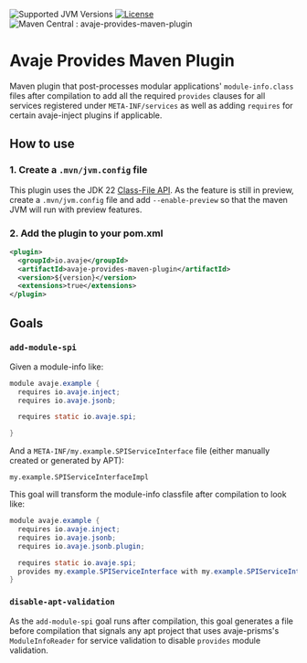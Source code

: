 ![Supported JVM Versions](https://img.shields.io/badge/JVM-23-brightgreen.svg?&logo=openjdk)
[![License](https://img.shields.io/badge/License-Apache%202.0-blue.svg)](https://github.com/avaje/avaje-inject/blob/master/LICENSE)
![Maven Central : avaje-provides-maven-plugin](https://img.shields.io/maven-central/v/io.avaje/avaje-provides-maven-plugin.svg?label=Maven%20Central)

# Avaje Provides Maven Plugin

Maven plugin that post-processes modular applications' `module-info.class` files after compilation to add all the required `provides` clauses for all services registered under `META-INF/services` as well as adding `requires` for certain avaje-inject plugins if applicable.

## How to use

### 1. Create a `.mvn/jvm.config` file
This plugin uses the JDK 22 [Class-File API](https://openjdk.org/jeps/457). As the feature is still in preview, create a `.mvn/jvm.config` file and add `--enable-preview` so that the maven JVM will run with preview features.

### 2. Add the plugin to your pom.xml

```xml
<plugin>
  <groupId>io.avaje</groupId>
  <artifactId>avaje-provides-maven-plugin</artifactId>
  <version>${version}</version> 
  <extensions>true</extensions>
</plugin>
```

## Goals

### `add-module-spi`

Given a module-info like: 

```java
module avaje.example {
  requires io.avaje.inject;
  requires io.avaje.jsonb;

  requires static io.avaje.spi;

}
```

And a `META-INF/my.example.SPIServiceInterface` file (either manually created or generated by APT):

```
my.example.SPIServiceInterfaceImpl
```
This goal will transform the module-info classfile after compilation to look like:

```java
module avaje.example {
  requires io.avaje.inject;
  requires io.avaje.jsonb;
  requires io.avaje.jsonb.plugin;

  requires static io.avaje.spi;
  provides my.example.SPIServiceInterface with my.example.SPIServiceInterfaceImpl;
}
```

### `disable-apt-validation`

As the `add-module-spi` goal runs after compilation, this goal generates a file before compilation that signals any apt project that uses avaje-prisms's `ModuleInfoReader` for service validation to disable `provides` module validation.
